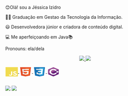 😊Olá! sou a Jéssica Izidro

👩‍🎓 Graduação em Gestao da Tecnologia da Informação.

😃 Desenvolvedora júnior e criadora de conteúdo digital.

💻 Me aperfeiçoando em Java📚

Pronouns: ela/dela

<div align="center">
  <a href="https://github.com/jessicaIzidro">
  <img height="180em" src="https://github-readme-stats.vercel.app/api?username=j-izidro&show_icons=true&theme=dracula&include_all_commits=true&count_private=true"/>
  <img height="180em" src="https://github-readme-stats.vercel.app/api/top-langs/?username=j-izidro&layout=compact&langs_count=7&theme=dracula"/>
</div>
  
  <div style="display: inline_block"><br>
  <img align="center" alt="j-izidro-Js" height="30" width="40" src="https://raw.githubusercontent.com/devicons/devicon/master/icons/javascript/javascript-plain.svg">
  <img align="center" alt="j-izidro-HTML" height="30" width="40" src="https://raw.githubusercontent.com/devicons/devicon/master/icons/html5/html5-original.svg">
  <img align="center" alt="j-izidro-CSS" height="30" width="40" src="https://raw.githubusercontent.com/devicons/devicon/master/icons/css3/css3-original.svg">
  <img align="center" alt="j-izidro-Csharp" height="30" width="40" src="https://raw.githubusercontent.com/devicons/devicon/master/icons/csharp/csharp-original.svg">
  
  
  
  ##
  
   

  <a href = "mailto:j.izidronobre@gmail.com"><img src="https://img.shields.io/badge/-Gmail-%23333?style=for-the-badge&logo=gmail&logoColor=white" target="_blank"></a>
  <a href="www.linkedin.com/in/jessicaizidro-dev" target="_blank"><img src="https://img.shields.io/badge/-LinkedIn-%230077B5?style=for-the-badge&logo=linkedin&logoColor=white" target="_blank"></a> 
    
  
